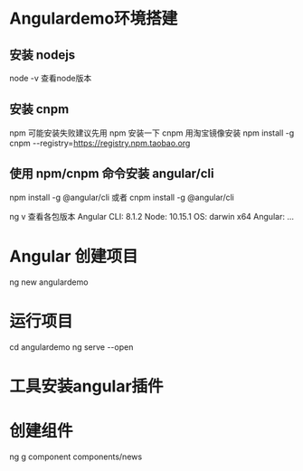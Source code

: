 # Angulardemo环境搭建

## 安装 nodejs 

node -v 查看node版本

## 安装 cnpm
npm 可能安装失败建议先用 npm 安装一下 cnpm 用淘宝镜像安装
npm install -g cnpm --registry=https://registry.npm.taobao.org

## 使用 npm/cnpm 命令安装 angular/cli

npm install -g @angular/cli 或者 cnpm install -g @angular/cli

ng v 查看各包版本
Angular CLI: 8.1.2
Node: 10.15.1
OS: darwin x64
Angular:
...


# Angular 创建项目
ng new angulardemo

# 运行项目
cd angulardemo
ng serve --open

# 工具安装angular插件

# 创建组件
ng g component components/news


